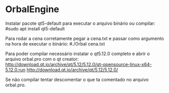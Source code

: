 # OrbalEngine

Instalar pacote qt5-default para executar o arquivo binário ou compilar:
#sudo apt install qt5-default

Para rodar a cena corretamente pegar a cena.txt e passar como argumento na hora de executar o binário:
#./Orbal cena.txt

Para poder compilar necessário instalar o qt5.12.0 completo e abrir o arquivo orbal.pro com o qt creator:
http://download.qt.io/archive/qt/5.12/5.12.0/qt-opensource-linux-x64-5.12.0.run
http://download.qt.io/archive/qt/5.12/5.12.0/

Se não compilar tentar descomentar o que ta comentado no arquivo orbal.pro.
